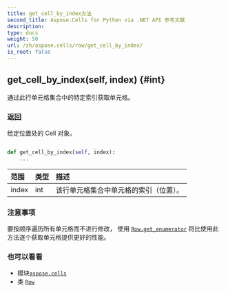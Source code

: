```yaml
---
title: get_cell_by_index方法
second_title: Aspose.Cells for Python via .NET API 参考文献
description:
type: docs
weight: 50
url: /zh/aspose.cells/row/get_cell_by_index/
is_root: false
---
```

##  get_cell_by_index(self, index) {#int}
通过此行单元格集合中的特定索引获取单元格。


### 返回

给定位置处的 Cell 对象。


```python

def get_cell_by_index(self, index):
    ...
```


|范围|类型|描述|
| :- | :- | :- |
| index | int |该行单元格集合中单元格的索引（位置）。|
### 注意事项

要按顺序遍历所有单元格而不进行修改，
使用 [`Row.get_enumerator`](/cells/python-net/zh/aspose.cells/row/get_enumerator) 将比使用此方法逐个获取单元格提供更好的性能。


### 也可以看看
* 模块[`aspose.cells`](../../)
* 类 [`Row`](/cells/python-net/zh/aspose.cells/row)
